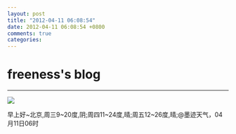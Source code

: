 ```yaml
---
layout: post
title: "2012-04-11 06:08:54"
date: 2012-04-11 06:08:54 +0800
comments: true
categories: 
---
```


# freeness's blog

----------

![](http://okqmqrbgo.bkt.clouddn.com/201204110608541.jpg)

>
早上好~北京,周三9~20度,阴;周四11~24度,晴;周五12~26度,晴;@墨迹天气，04月11日06时